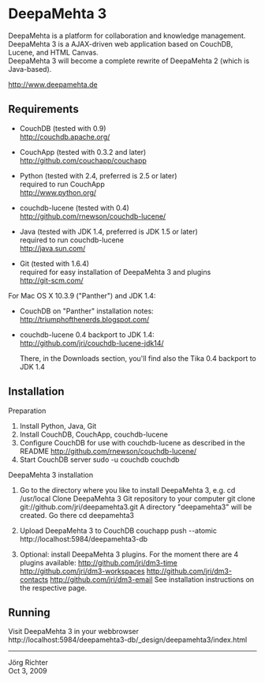 
DeepaMehta 3
============

DeepaMehta is a platform for collaboration and knowledge management.  
DeepaMehta 3 is a AJAX-driven web application based on CouchDB, Lucene, and HTML Canvas.  
DeepaMehta 3 will become a complete rewrite of DeepaMehta 2 (which is Java-based).

<http://www.deepamehta.de>


Requirements
------------

* CouchDB (tested with 0.9)  
  <http://couchdb.apache.org/>

* CouchApp (tested with 0.3.2 and later)  
  <http://github.com/couchapp/couchapp>

* Python (tested with 2.4, preferred is 2.5 or later)  
  required to run CouchApp  
  <http://www.python.org/>

* couchdb-lucene (tested with 0.4)  
  <http://github.com/rnewson/couchdb-lucene/>

* Java (tested with JDK 1.4, preferred is JDK 1.5 or later)  
  required to run couchdb-lucene  
  <http://java.sun.com/>

* Git (tested with 1.6.4)  
  required for easy installation of DeepaMehta 3 and plugins  
  <http://git-scm.com/>

For Mac OS X 10.3.9 ("Panther") and JDK 1.4:

* CouchDB on "Panther" installation notes:  
  <http://triumphofthenerds.blogspot.com/>

* couchdb-lucene 0.4 backport to JDK 1.4:  
  <http://github.com/jri/couchdb-lucene-jdk14/>

  There, in the Downloads section, you'll find also the Tika 0.4 backport to JDK 1.4


Installation
------------

Preparation

1.  Install Python, Java, Git
2.  Install CouchDB, CouchApp, couchdb-lucene
3.  Configure CouchDB for use with couchdb-lucene as described in the README
        <http://github.com/rnewson/couchdb-lucene/>
4.  Start CouchDB server
        sudo -u couchdb couchdb

DeepaMehta 3 installation

1.  Go to the directory where you like to install DeepaMehta 3, e.g.
        cd /usr/local
    Clone DeepaMehta 3 Git repository to your computer
        git clone git://github.com/jri/deepamehta3.git
    A directory "deepamehta3" will be created. Go there
        cd deepamehta3

2.  Upload DeepaMehta 3 to CouchDB
        couchapp push --atomic http://localhost:5984/deepamehta3-db
3.  Optional: install DeepaMehta 3 plugins. For the moment there are 4 plugins available:
        <http://github.com/jri/dm3-time>
        <http://github.com/jri/dm3-workspaces>
        <http://github.com/jri/dm3-contacts>
        <http://github.com/jri/dm3-email>
    See installation instructions on the respective page.


Running
-------

Visit DeepaMehta 3 in your webbrowser
    http://localhost:5984/deepamehta3-db/_design/deepamehta3/index.html


------------
Jörg Richter  
Oct 3, 2009

